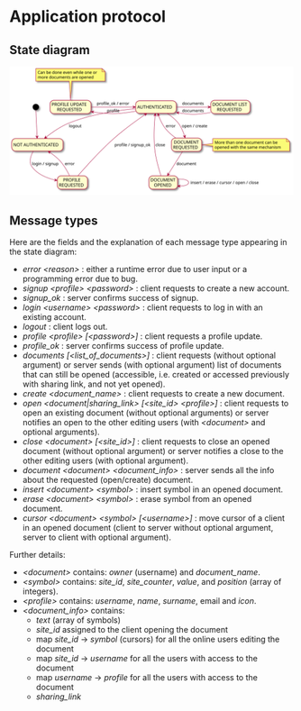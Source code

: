 # Application protocol

## State diagram
![](plantuml/protocol.svg)

## Message types
Here are the fields and the explanation of each message type appearing in the state diagram:
- *error \<reason>* : either a runtime error due to user input or a programming error due to bug.
- *signup \<profile> \<password>* : client requests to create a new account.
- *signup_ok* : server confirms success of signup.
- *login \<username> \<password>* : client requests to log in with an existing account.
- *logout* : client logs out.
- *profile \<profile> [\<password>]* : client requests a profile update.
- *profile_ok* : server confirms success of profile update.
- *documents [\<list_of_documents>]* : client requests (without optional argument) or server sends (with optional argument) list of documents that can still be opened (accessible, i.e. created or accessed previously with sharing link, and not yet opened).
- *create \<document_name>* : client requests to create a new document.
- *open \<document|sharing_link> [\<site_id> \<profile>]* : client requests to open an existing document (without optional arguments) or server notifies an open to the other editing users (with *\<document>* and optional arguments).
- *close \<document> [\<site_id>]* : client requests to close an opened document (without optional argument) or server notifies a close to the other editing users (with optional argument).
- *document \<document> \<document_info>* : server sends all the info about the requested (open/create) document.
- *insert \<document> \<symbol>* : insert symbol in an opened document.
- *erase \<document> \<symbol>* : erase symbol from an opened document.
- *cursor \<document> \<symbol> [\<username>]* : move cursor of a client in an opened document (client to server without optional argument, server to client with optional argument).

Further details:
- *\<document>* contains: *owner* (username) and *document_name*.
- *\<symbol>* contains: *site_id*, *site_counter*, *value*, and *position* (array of integers).
- *\<profile>* contains: *username*, *name*, *surname*, email and *icon*.
- *\<document_info>* contains:
	+ *text* (array of symbols)
	+ *site_id* assigned to the client opening the document
	+ map *site_id* -> *symbol* (cursors) for all the online users editing the document
	+ map *site_id* -> *username* for all the users with access to the document
	+ map *username* -> *profile* for all the users with access to the document
	+ *sharing_link*
